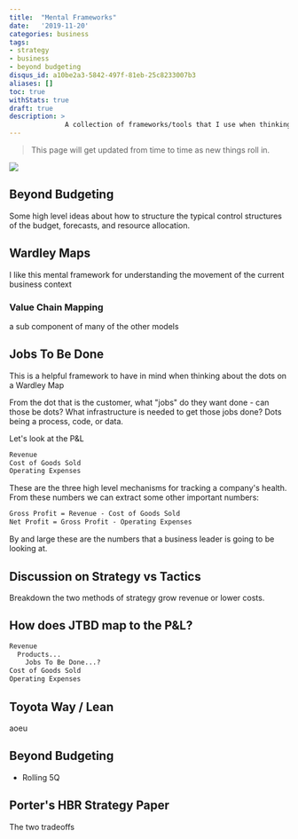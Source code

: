 ```yaml
---
title:  "Mental Frameworks"
date:   '2019-11-20'
categories: business
tags:
- strategy
- business
- beyond budgeting
disqus_id: a10be2a3-5842-497f-81eb-25c8233007b3
aliases: []
toc: true
withStats: true
draft: true
description: >
              A collection of frameworks/tools that I use when thinking about business.
---
```


> This page will get updated from time to time as new things roll in.

![](/images/graphs/abc.dot.svg)

## Beyond Budgeting

Some high level ideas about how to structure the typical control structures
of the budget, forecasts, and resource allocation.

## Wardley Maps

I like this mental framework for understanding the movement of the current
business context

### Value Chain Mapping

a sub component of many of the other models

## Jobs To Be Done

This is a helpful framework to have in mind when thinking about the dots on a
Wardley Map

From the dot that is the customer, what "jobs" do they want done - can those be dots? What infrastructure is needed to get those jobs done? Dots being a process, code, or data.


Let's look at the P&L

```txt
Revenue
Cost of Goods Sold
Operating Expenses
```

These are the three high level mechanisms for tracking a company's health. From these numbers we can extract some other important numbers:

```txt
Gross Profit = Revenue - Cost of Goods Sold
Net Profit = Gross Profit - Operating Expenses
```

By and large these are the numbers that a business leader is going to be looking at.

## Discussion on Strategy vs Tactics

Breakdown the two methods of strategy grow revenue or lower costs.

## How does JTBD map to the P&L?

```txt
Revenue
  Products...
    Jobs To Be Done...?
Cost of Goods Sold
Operating Expenses
```

## Toyota Way / Lean

aoeu

## Beyond Budgeting

- Rolling 5Q


## Porter's HBR Strategy Paper

The two tradeoffs
